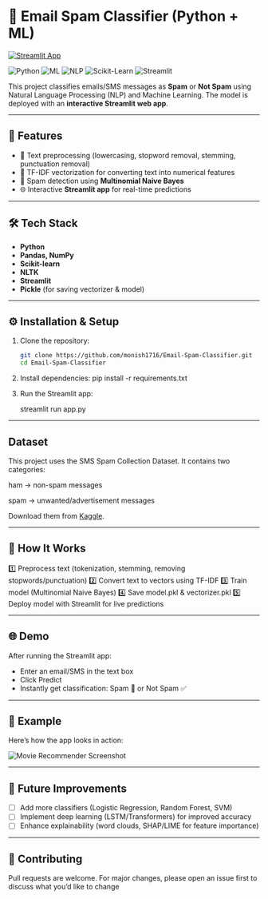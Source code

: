 # 📧 Email Spam Classifier (Python + ML)
[![Streamlit App](https://static.streamlit.io/badges/streamlit_badge_black_white.svg)](https://monish-email-spam-classifier.streamlit.app)  

![Python](https://img.shields.io/badge/Language-Python-blue)
![ML](https://img.shields.io/badge/Domain-Machine_Learning-green)
![NLP](https://img.shields.io/badge/Domain-NLP-red)
![Scikit-Learn](https://img.shields.io/badge/Library-Scikit--Learn-orange)
![Streamlit](https://img.shields.io/badge/Framework-Streamlit-pink)

This project classifies emails/SMS messages as **Spam** or **Not Spam** using Natural Language Processing (NLP) and Machine Learning. The model is deployed with an **interactive Streamlit web app**.

---

## 🚀 Features
- 📝 Text preprocessing (lowercasing, stopword removal, stemming, punctuation removal)  
- 🔡 TF-IDF vectorization for converting text into numerical features  
- 🤖 Spam detection using **Multinomial Naive Bayes**  
- 🌐 Interactive **Streamlit app** for real-time predictions  

---

## 🛠️ Tech Stack
- **Python**  
- **Pandas, NumPy**  
- **Scikit-learn**  
- **NLTK**  
- **Streamlit**  
- **Pickle** (for saving vectorizer & model)  

---

## ⚙️ Installation & Setup
1. Clone the repository:
   ```bash
   git clone https://github.com/monish1716/Email-Spam-Classifier.git
   cd Email-Spam-Classifier
   
2. Install dependencies:
   pip install -r requirements.txt
   
3. Run the Streamlit app:
   
   streamlit run app.py

---

## Dataset
This project uses the SMS Spam Collection Dataset.
It contains two categories:

ham → non-spam messages

spam → unwanted/advertisement messages

Download them from [Kaggle](https://www.kaggle.com/datasets/uciml/sms-spam-collection-dataset).

---

## 🎯 How It Works
 
1️⃣ Preprocess text (tokenization, stemming, removing stopwords/punctuation)
2️⃣ Convert text to vectors using TF-IDF
3️⃣ Train model (Multinomial Naive Bayes)
4️⃣ Save model.pkl & vectorizer.pkl
5️⃣ Deploy model with Streamlit for live predictions

---

## 🌐 Demo

After running the Streamlit app:
- Enter an email/SMS in the text box
- Click Predict
- Instantly get classification: Spam 🚨 or Not Spam ✅

---

## 📌 Example  
Here’s how the app looks in action:  

![Movie Recommender Screenshot](images/email-spam-classifier_demo.png)  

---

## 🔮 Future Improvements  
- [ ] Add more classifiers (Logistic Regression, Random Forest, SVM) 
- [ ] Implement deep learning (LSTM/Transformers) for improved accuracy
- [ ] Enhance explainability (word clouds, SHAP/LIME for feature importance)

---

## 🤝 Contributing

Pull requests are welcome.
For major changes, please open an issue first to discuss what you’d like to change
